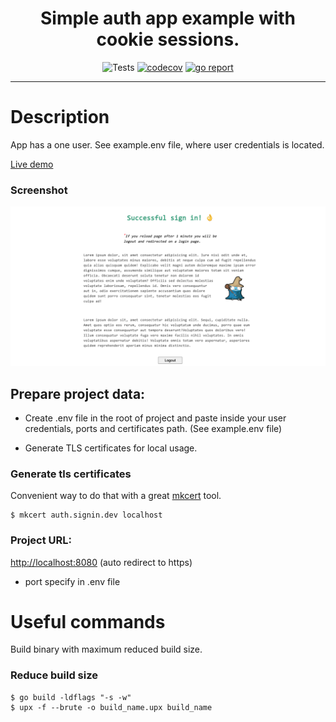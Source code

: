 <h1 align="center">Simple auth app example with cookie sessions.</h1>
<div align="center">

![Tests](https://github.com/iqhater/auth-cookie-example/workflows/Tests/badge.svg)
[![codecov](https://codecov.io/gh/iqhater/auth-cookie-example/branch/master/graph/badge.svg)](https://codecov.io/gh/iqhater/auth-cookie-example)
[![go report](https://goreportcard.com/badge/github.com/iqhater/auth-cookie-example?style=flat-square)](https://goreportcard.com/report/github.com/iqhater/auth-cookie-example)

</div>
<hr>

# Description

App has a one user. See example.env file, where user credentials is located.

[Live demo](https://cookie.fulldev.xyz)

### Screenshot

![Screenshot](./auth_user_page.png)

## Prepare project data:

- Create .env file in the root of project and paste inside your user credentials, ports and certificates path. (See example.env file)

- Generate TLS certificates for local usage.

### Generate tls certificates

Convenient way to do that with a great [mkcert](https://github.com/FiloSottile/mkcert) tool.

```
$ mkcert auth.signin.dev localhost
```

### Project URL:

[http://localhost:8080](https://localhost:8080) (auto redirect to https)

- port specify in .env file

# Useful commands

Build binary with maximum reduced build size.

### Reduce build size

```
$ go build -ldflags "-s -w"
$ upx -f --brute -o build_name.upx build_name
```
